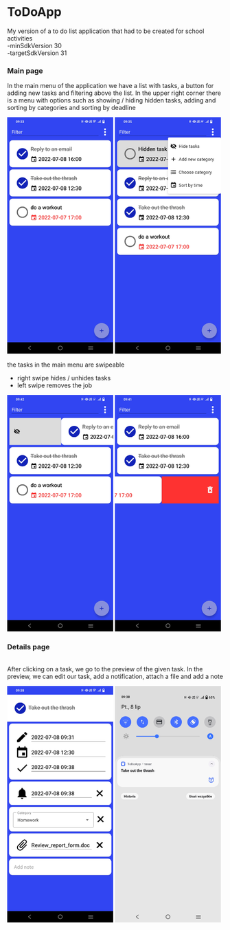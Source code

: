 # ToDoApp
My version of a to do list application that had to be created for school activities
<br>
-minSdkVersion 30
<br>
-targetSdkVersion 31


### Main page
In the main menu of the application we have a list with tasks, a button for adding new tasks and filtering above the list. In the upper right corner there is a menu with options such as showing / hiding hidden tasks, adding and sorting by categories and sorting by deadline
<br>
<p float="left">
<img src="https://github.com/konrad0025/ToDoApp/blob/master/photosToReadme/Main_page.jpg" width="49%" height="49%" />


<img src="https://github.com/konrad0025/ToDoApp/blob/master/photosToReadme/Main_page_options.jpg" width="49%" height="49%" />

</p>

the tasks in the main menu are swipeable <br>
- right swipe hides / unhides tasks <br>
- left swipe removes the job <br>

<p float="left">
<img src="https://github.com/konrad0025/ToDoApp/blob/master/photosToReadme/Swipe_left.jpg" width="49%" height="49%" />


<img src="https://github.com/konrad0025/ToDoApp/blob/master/photosToReadme/Swipe_right.jpg" width="49%" height="49%" />

</p>

### Details page
<br>
After clicking on a task, we go to the preview of the given task. In the preview, we can edit our task, add a notification, attach a file and add a note
<br>
<p float="left">
<img src="https://github.com/konrad0025/ToDoApp/blob/master/photosToReadme/Details.jpg" width="49%" height="49%" />


<img src="https://github.com/konrad0025/ToDoApp/blob/master/photosToReadme/Notification.jpg" width="49%" height="49%" />

</p>
